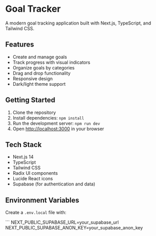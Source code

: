 # Goal Tracker

A modern goal tracking application built with Next.js, TypeScript, and Tailwind CSS.

## Features

- Create and manage goals
- Track progress with visual indicators
- Organize goals by categories
- Drag and drop functionality
- Responsive design
- Dark/light theme support

## Getting Started

1. Clone the repository
2. Install dependencies: `npm install`
3. Run the development server: `npm run dev`
4. Open [http://localhost:3000](http://localhost:3000) in your browser

## Tech Stack

- Next.js 14
- TypeScript
- Tailwind CSS
- Radix UI components
- Lucide React icons
- Supabase (for authentication and data)

## Environment Variables

Create a `.env.local` file with:

\`\`\`
NEXT_PUBLIC_SUPABASE_URL=your_supabase_url
NEXT_PUBLIC_SUPABASE_ANON_KEY=your_supabase_anon_key
